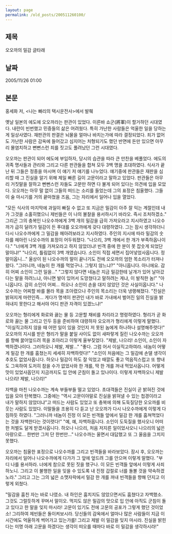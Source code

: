 ```yaml
---
layout: page
permalink: /old_posts/200511260100/
---
```


## 제목
오오까의 밀감 글타래

## 날짜
2005/11/26 01:00

## 본문
홍세화 저, <나는 빠리의 택시운전사>에서 발췌

옛날 일본의 에도에 오오까라는 판관이 있었다.
이른바 쇼군(將軍)이 할거하던 시대였다. 내란이 빈번했고 민중들의 삶은 어려웠다. 특히 가난한 사람들은 억울한 일을 당하는 게 일상사였다. 재판관의 판결은 뇌물을 얼마나 바치는가에 따라 결정되었다. 죄가 없어도 가난한 사람은 감옥에 들어갔고 심지어는 처형되기도 했던 반면에 돈만 있으면 아무리 몰염치하고 뻔뻔스런 죄를 짓고도 풀려났던 그런 시대였다.

오오까는 판관이 되어 에도에 부임하자, 당시의 습관을 따라 큰 만찬을 베풀었다. 에도의 귀족 명사들과 관리와 그리고 다른 판관들을 합쳐 모두 3백 명을 초대하였다. 식사가 끝난 뒤 그들은 정종을 마시며 이 얘기 저 얘기를 나누었다. 얘기중에 판관들은 재판을 심리할 때 그 진실을 알기 위해 제일 빠른 길이 고문이라고 말하고 있었다. 판관들은 아무리 거짓말을 잘하고 뻔뻔스런 자들도 고문만 하면 다 불게 되어 있다는 의견에 입을 모았다. 오오까는 아무 말 없이 그들의 떠드는 소리를 들었는데 그의 표정은 침울했다. 그들이 술 마시기를 거의 끝마쳤을 즈음, 그는 자리에서 일어나 입을 열었다.

"모든 식사의 마지막에 과일이 빠질 수 없고 또 지금은 밀감이 아주 잘 익는 계절인데 내가 그것을 소홀히했으니 제빈들은 이 나의 불찰을 용서하시기 바라오. 즉시 조처하겠소."
그리곤 그의 충복인 나오수까에게 3백 개의 밀감을 급히 가져오라고 지시하였고 나오수까가 급히 달려가 밀감이 든 푸대를 오오까에게 갖다 대령하였다. 그는 잠시 생각하더니 다시 나오수까에게 그 밀감을 헤아려보라고 지시하였다. 주인의 지시에 따라 밀감의 숫자를 헤아린 나오수까의 표정이 어두워졌다.
"나으리, 3백 개에서 한 개가 부족하옵나이다."
"너에게 3백 개를 가져오라고 하지 않았더냐! 빈객 중에 한 분이 못 잡숫게 되었단 말이냐!"
"나으리, 틀림없이 3백 개였습니다. 소인이 직접 세면서 집어넣었사옵니다. 정말이옵니..."
울상이 된 나오수까의 말이 끝나기도 전에 오오까의 엄한 목소리가 터져나왔다.
"그러니까, 네놈이 한 개를 먹었구나. 그렇지 않느냐?"
"아니옵니다. 아니에요. 감히 어찌 소인이 그런 일을..."
"그렇지 않다면 네놈은 지금 밀감한테 날개가 있어 날아갔다는 말을 하려느냐, 아니면 발이 있어서 도망쳤다고 말하려는 게냐, 이 발칙한 놈!"
"아니옵니다. 감히 소인이 어찌... 하오나 소인이 손을 대지 않았던 것은 사실이옵니다."
나오수까는 어찌할 바를 몰라 목을 조아렸으나 주인의 목소리는 더욱 냉랭해졌다.
"진실은 밝혀지게 마련인즉... 게다가 명색이 판관인 내가 바로 가내에서 벌어진 일의 진실을 밝혀내지 못한다고 해서야 어디 판관 자격이 있겠느냐!"

오오까는 형리에게 화로와 끓는 물 등 고문할 채비를 차리라고 명령하였다. 형리가 곧 화로와 끓는 물 그리고 인두 등을 준비하여 대령하자 오오까가 형리에게 이렇게 말했다.
"이실직고하지 않을 때 어떤 일이 있을 것인지 저 못된 놈에게 하나하나 설명해주렷다!"
오오까의 지시를 받은 형리가 말을 붙일 사이도 없이 새파랗게 질린 나오수까는 오오까를 향해 꿇어엎드려 목을 조아리고 이렇게 울부짖었다.
"제발, 나으리! 소인이, 소인이 자백하겠나이다. 그러하오니 제발, 제발..."
"좋다. 그럼 어서 이실직고하여라. 네놈이 어떻게 밀감 한 개를 훔쳤는지 세세히 자백하렷다!"
"소인이 처음에는 그 밀감에 손댈 생각이 추호도 없었사옵니다. 하오나 밀감이 하도 잘 익었고 때깔도 좋고 먹음직스럽고 또 향내도 그윽하여 도저히 참을 수가 없었사와 한 개를, 딱 한 개를 꺼내 먹었사옵니다. 어떻게 맛이 있었사옵던지 지금까지도 입 안에 군침이 돌고 있나이다. 이렇게 자백하오니 제발 나으리! 제발, 나으리!"

자백을 마친 나오수까는 계속 부들부들 떨고 있었다. 초대객들은 진실이 곧 밝혀진 것에 입을 모아 탄복했다. 그중에는 "역시 고문이야말로 진실을 밝혀낼 수 있는 첩경이라고 내가 말하지 않았더냐"고 떠드는 사람도 있었고 또 충복에 의해 도둑질당한 오오까를 비웃는 사람도 있었다. 이말들을 조용히 다 듣고 난 오오까가 다시 나오수까에게 이렇게 다짐하듯 하였다.
"그러니까 네놈이 진정 이 모든 빈객들 앞에서 밀감 한 개를 훔쳐먹었다는 것을 자백한다는 것이렷다!"
"예, 예, 자백하옵니다. 소인이 도둑질을 했사오니 어떠한 처벌도 달게 받겠사옵니다. 하오나 나으리, 처음 저지른 일이었사오니 나으리의 넓은 아량으로... 한번만 그저 단 한번만..."
나오수까는 울면서 대답했고 또 그 울음을 그치지 못했다.

오오까는 침울한 표정으로 나오수까를 그리고 빈객들을 바라보았다. 잠시 후, 오오까는 자리에서 일어나 나오수까에게 다가가 그 앞에 엎드려 그를 안으며 이렇게 말했다.
"부디 나를 용서하라. 너에게 참으로 못된 짓을 했구나. 이 모든 빈객들 앞에서 이렇게 사죄하노니. 그리고 이 불행한 일을 잊을 수 있도록 내 진정 갑절로 너를 돌볼 것을 약속하겠노라."
그리고 그는 그의 넓은 소맷자락에서 밀감 한 개를 꺼내 빈객들을 향해 던지고 이렇게 외쳤다.

"밀감을 훔친 자는 바로 나였소. 내 하인은 훔치지도 않았으면서도 훔쳤다고 자백했소. 그것도 그럴듯하게 꾸며서 말이오. 먹지도 않은 밀감의 맛으로 입 안에 아직도 군침이 돌고 있다고 한 말을 잊지 마시라! 고문이 있기도 전에 고문의 공포가 그렇게 했던 것이었소! 그리하여 제빈들은 돌이켜보시라. 당신들의 감옥에서 얼마나 많은 사람들이 지금 이 시간에도 억울하게 썩어가고 있는가를! 그리고 제발 이 밀감을 잊지 마시라. 진실을 밝힌다는 미명 아래 고문을 하겠다는 생각이 떠오를 때마다 바로 이 밀감을 생각하시라!"
